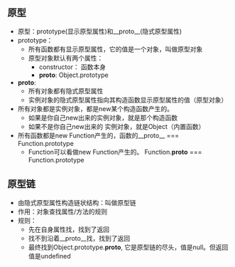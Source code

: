 ## 原型
* 原型：prototype(显示原型属性)和__proto__(隐式原型属性)
* prototype：
  * 所有函数都有显示原型属性，它的值是一个对象，叫做原型对象
  * 原型对象默认有两个属性：
    * constructor： 函数本身
    * __proto__: Object.prototype
* __proto__:
  * 所有对象都有隐式原型属性
  * 实例对象的隐式原型属性指向其构造函数显示原型属性的值（原型对象）    
* 所有对象都是实例对象，都是new某个构造函数产生的。
  * 如果是你自己new出来的实例对象，就是那个构造函数
  * 如果不是你自己new出来的 实例对象，就是Object（内置函数）
* 所有函数都是new Function产生的，函数的__proto__ === Function.prototype
  * Function可以看做new Function产生的。 Function.__proto__ === Function.prototype
  
## 原型链
* 由隐式原型属性构造链状结构：叫做原型链
* 作用：对象查找属性/方法的规则
* 规则：
  * 先在自身属性找，找到了返回
  * 找不到沿着__proto__找，找到了返回
  * 最终找到Object.prototype.__proto__, 它是原型链的尽头，值是null。但返回值是undefined